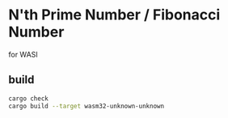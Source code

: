 # N'th Prime Number / Fibonacci Number
for WASI

## build
```sh
cargo check
cargo build --target wasm32-unknown-unknown
```
